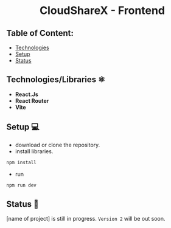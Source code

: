 <h1 align="center">CloudShareX - Frontend</h1>

## Table of Content:

- [Technologies](#technologies)
- [Setup](#setup)
- [Status](#status)

## Technologies/Libraries ⚛️

- **React.Js**
- **React Router**
- **Vite**

## Setup 💻

- download or clone the repository.
- install libraries.

```bash
npm install
```

- run

```bash
npm run dev
```

## Status 📶

[name of project] is still in progress. `Version 2` will be out soon.
